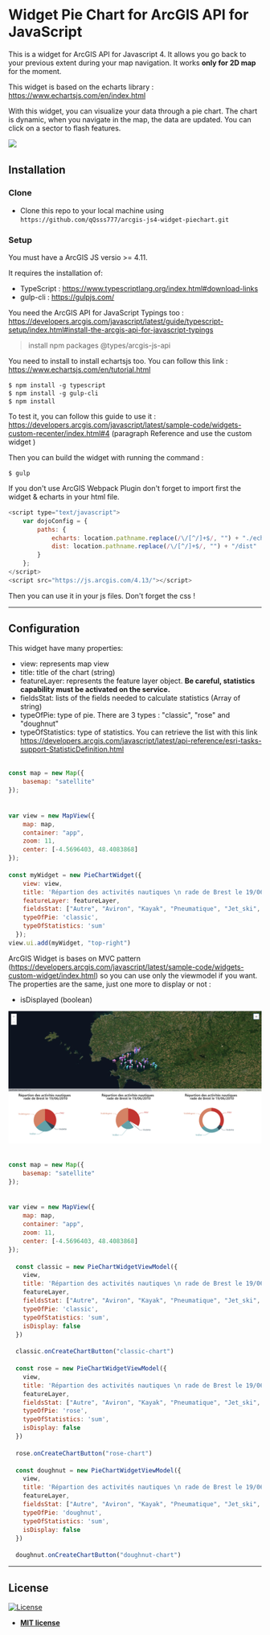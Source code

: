 # Widget Pie Chart for ArcGIS API for JavaScript

This is a widget for ArcGIS API for Javascript 4. It allows you go back to your previous extent during your map navigation. It works **only for 2D map** for the moment.

This widget is based on the echarts library : https://www.echartsjs.com/en/index.html

With this widget, you can visualize your data through a pie chart. The chart is dynamic, when you navigate in the map, the data are updated. You can click on a sector to flash features.

![](piechart.gif)

## Installation

### Clone

- Clone this repo to your local machine using `https://github.com/qQsss777/arcgis-js4-widget-piechart.git`

### Setup
You must have a ArcGIS JS versio >= 4.11.

It requires the installation of:
- TypeScript : https://www.typescriptlang.org/index.html#download-links
- gulp-cli : https://gulpjs.com/

You need the ArcGIS API for JavaScript Typings too : https://developers.arcgis.com/javascript/latest/guide/typescript-setup/index.html#install-the-arcgis-api-for-javascript-typings

>  install npm packages @types/arcgis-js-api

You need to install to install echartsjs too. You can follow this link : https://www.echartsjs.com/en/tutorial.html

```shell
$ npm install -g typescript
$ npm install -g gulp-cli
$ npm install
```

To test it, you can follow this guide to use it : https://developers.arcgis.com/javascript/latest/sample-code/widgets-custom-recenter/index.html#4 (paragraph Reference and use the custom widget )


Then you can build the widget with running the command :

```shell
$ gulp
```
If you don't use ArcGIS Webpack Plugin don't forget to import first the widget & echarts in your html file.

```javascript
<script type="text/javascript">
    var dojoConfig = {
        paths: {
            echarts: location.pathname.replace(/\/[^/]+$/, "") + "./echarts",
            dist: location.pathname.replace(/\/[^/]+$/, "") + "/dist"
        }
    };
</script>
<script src="https://js.arcgis.com/4.13/"></script>
```

Then you can use it in your js files. Don't forget the css !

---

## Configuration

This widget have many properties:
- view: represents map view
- title: title of the chart (string)
- featureLayer: represents the feature layer object. **Be careful, statistics capability must be activated on the service.**
- fieldsStat: lists of the fields needed to calculate statistics (Array of string)
- typeOfPie: type of pie. There are 3 types : "classic", "rose" and "doughnut"
- typeOfStatistics: type of statistics. You can retrieve the list with this link https://developers.arcgis.com/javascript/latest/api-reference/esri-tasks-support-StatisticDefinition.html

```javascript

const map = new Map({
    basemap: "satellite"
});


var view = new MapView({
    map: map,
    container: "app",
    zoom: 11,
    center: [-4.5696403, 48.4083868]
});

const myWidget = new PieChartWidget({
    view: view,
    title: 'Répartion des activités nautiques \n rade de Brest le 19/06/2010',
    featureLayer: featureLayer,
    fieldsStat: ["Autre", "Aviron", "Kayak", "Pneumatique", "Jet_ski", "Passagers", "PAV", "Vedette", "Voilier", "Voilelegere"],
    typeOfPie: 'classic',
    typeOfStatistics: 'sum'
  });
view.ui.add(myWidget, "top-right")

```

ArcGIS Widget is bases on MVC pattern (https://developers.arcgis.com/javascript/latest/sample-code/widgets-custom-widget/index.html) so you can use only the viewmodel if you want. The properties are the same, just one more to display or not :
- isDisplayed (boolean)

![](chartviewmodel.png)

```javascript

const map = new Map({
    basemap: "satellite"
});


var view = new MapView({
    map: map,
    container: "app",
    zoom: 11,
    center: [-4.5696403, 48.4083868]
});

  const classic = new PieChartWidgetViewModel({
    view,
    title: 'Répartion des activités nautiques \n rade de Brest le 19/06/2010',
    featureLayer,
    fieldsStat: ["Autre", "Aviron", "Kayak", "Pneumatique", "Jet_ski", "Passagers", "PAV", "Vedette", "Voilier", "Voilelegere"],
    typeOfPie: 'classic',
    typeOfStatistics: 'sum',
    isDisplay: false
  })

  classic.onCreateChartButton("classic-chart")

  const rose = new PieChartWidgetViewModel({
    view,
    title: 'Répartion des activités nautiques \n rade de Brest le 19/06/2010',
    featureLayer,
    fieldsStat: ["Autre", "Aviron", "Kayak", "Pneumatique", "Jet_ski", "Passagers", "PAV", "Vedette", "Voilier", "Voilelegere"],
    typeOfPie: 'rose',
    typeOfStatistics: 'sum',
    isDisplay: false
  })

  rose.onCreateChartButton("rose-chart")

  const doughnut = new PieChartWidgetViewModel({
    view,
    title: 'Répartion des activités nautiques \n rade de Brest le 19/06/2010',
    featureLayer,
    fieldsStat: ["Autre", "Aviron", "Kayak", "Pneumatique", "Jet_ski", "Passagers", "PAV", "Vedette", "Voilier", "Voilelegere"],
    typeOfPie: 'doughnut',
    typeOfStatistics: 'sum',
    isDisplay: false
  })

  doughnut.onCreateChartButton("doughnut-chart")

```
---

## License

[![License](http://img.shields.io/:license-mit-blue.svg?style=flat-square)](http://badges.mit-license.org)

- **[MIT license](http://opensource.org/licenses/mit-license.php)**

